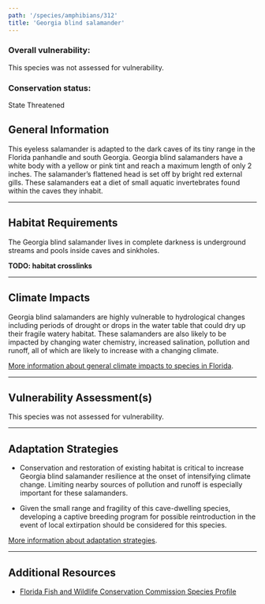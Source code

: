 ```yaml
---
path: '/species/amphibians/312'
title: 'Georgia blind salamander'
---
```


<content-header icon="salamanders" title="Georgia blind salamander" subtitle="Haideotriton wallacei">
</content-header>

<div id="TopSection">



<div>

### Overall vulnerability:

This species was not assessed for vulnerability.



### Conservation status:

State Threatened

</div>
</div>

## General Information

This eyeless salamander is adapted to the dark caves of its tiny range in the Florida panhandle and south Georgia.  Georgia blind salamanders have a white body with a yellow or pink tint and reach a maximum length of only 2 inches.  The salamander’s flattened head is set off by bright red external gills.  These salamanders eat a diet of small aquatic invertebrates found within the caves they inhabit.

<hr />

## Habitat Requirements

The Georgia blind salamander lives in complete darkness is underground streams and pools inside caves and sinkholes.

**TODO: habitat crosslinks**

<hr />

## Climate Impacts

Georgia blind salamanders are highly vulnerable to hydrological changes including periods of drought or drops in the water table that could dry up their fragile watery habitat.  These salamanders are also likely to be impacted by changing water chemistry, increased salination, pollution and runoff, all of which are likely to increase with a changing climate.

[More information about general climate impacts to species in Florida](/impacts/species).



<hr />

## Vulnerability Assessment(s)

This species was not assessed for vulnerability.

<hr />

## Adaptation Strategies

- Conservation and restoration of existing habitat is critical to increase Georgia blind salamander resilience at the onset of intensifying climate change.  Limiting nearby sources of pollution and runoff is especially important for these salamanders.

- Given the small range and fragility of this cave-dwelling species, developing a captive breeding program for possible reintroduction in the event of local extirpation should be considered for this species.

[More information about adaptation strategies](/strategies).

<hr />


## Additional Resources

- [Florida Fish and Wildlife Conservation Commission Species Profile](https://myfwc.com/wildlifehabitats/profiles/amphibians/georgia-blind-salamander/)
